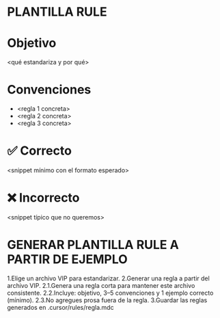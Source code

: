 # PLANTILLA RULE
# Objetivo
<qué estandariza y por qué>

# Convenciones
- <regla 1 concreta>
- <regla 2 concreta>
- <regla 3 concreta>

# ✅ Correcto
<snippet mínimo con el formato esperado>

# ❌ Incorrecto
<snippet típico que no queremos>

# GENERAR PLANTILLA RULE A PARTIR DE EJEMPLO
1.Elige un archivo VIP para estandarizar.
2.Generar una regla a partir del archivo VIP.
    2.1.Genera una regla corta para mantener este archivo consistente.
    2.2.Incluye: objetivo, 3–5 convenciones y 1 ejemplo correcto (mínimo).
    2.3.No agregues prosa fuera de la regla.
3.Guardar las reglas generados en .cursor/rules/regla.mdc